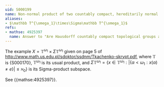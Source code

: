 ```yaml
---
uid: S000199
name: Non-normal product of two countably compact, hereditarily normal topological groups
aliases:
- $\mathbb T^{\omega_1}\times\Sigma\mathbb T^{\omega_1}$
refs:
- mathse: 4925397
  name: Answer to "Are Hausdorff countably compact topological groups always normal?"
---
```


The example $X=\mathbb T^{\omega_1}\times\Sigma\mathbb T^{\omega_1}$
given on page 5 of <http://www.math.us.edu.pl/sdoktor/ssdnm/Tkachenko-skrypt.pdf>,
where $\mathbb T$ is {S000170}, $\mathbb T^{\omega_1}$ is its usual product, and
$\Sigma\mathbb T^{\omega_1}=\{x\in\mathbb T^{\omega_1}:|\{\alpha<\omega_1:x(\alpha)\not=e\}|\leq\aleph_0\}$
is its Sigma-product subspace.

See {{mathse:4925397}}.
